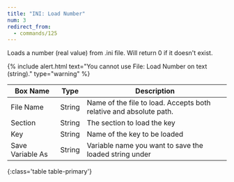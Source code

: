 ```yaml
---
title: "INI: Load Number"
num: 3
redirect_from:
  - commands/125
---
```


Loads a number (real value) from .ini file. Will return 0 if it doesn't exist.

{% include alert.html text="You cannot use File: Load Number on text (string)." type="warning" %} 

| Box Name | Type | Description | 
|-------|--------|--------
|File Name|	String	|Name of the file to load. Accepts both relative and absolute path.
|Section|	String|	The section to load the key
|Key	|String	|Name of the key to be loaded
|Save Variable As|	String|	Variable name you want to save the loaded string under
{:class='table table-primary'}









